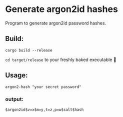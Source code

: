# Generate argon2id hashes
Program to generate argon2id password hashes.

## Build:
`cargo build --release`

`cd target/release` to your freshly baked executable 🥧

## Usage:
```argon2-hash "your secret password"```

### output:
`$argon2id$v=x$m=y,t=z,p=w$salt$hash`
